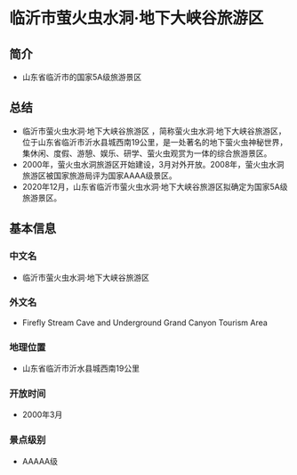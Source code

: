 # 临沂市萤火虫水洞·地下大峡谷旅游区
## 简介
- 山东省临沂市的国家5A级旅游景区
## 总结
- 临沂市萤火虫水洞·地下大峡谷旅游区 ，简称萤火虫水洞·地下大峡谷旅游区，位于山东省临沂市沂水县城西南19公里，是一处著名的地下萤火虫神秘世界，集休闲、度假、游憩、娱乐、研学、萤火虫观赏为一体的综合旅游景区。
- 2000年，萤火虫水洞旅游区开始建设，3月对外开放。2008年，萤火虫水洞旅游区被国家旅游局评为国家AAAA级景区。
- 2020年12月，山东省临沂市萤火虫水洞·地下大峡谷旅游区拟确定为国家5A级旅游景区。
## 基本信息
### 中文名
- 临沂市萤火虫水洞·地下大峡谷旅游区
### 外文名
- Firefly Stream Cave and Underground Grand Canyon Tourism Area
### 地理位置
- 山东省临沂市沂水县城西南19公里
### 开放时间
- 2000年3月
### 景点级别
- AAAAA级
